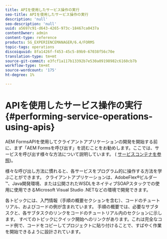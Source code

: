 ```yaml
---
title: APIを使用したサービス操作の実行
seo-title: APIを使用したサービス操作の実行
description: 'null'
seo-description: 'null'
uuid: a5697c91-d643-4265-973c-18467ca0437a
contentOwner: admin
content-type: reference
products: SG_EXPERIENCEMANAGER/6.4/FORMS
topic-tags: operations
discoiquuid: 8fa1426f-f453-45c5-89b9-67038f56c70e
translation-type: tm+mt
source-git-commit: e3fcf1a117b13392b7e530a09198982c6160cb7b
workflow-type: tm+mt
source-wordcount: '175'
ht-degree: 1%

---
```



# APIを使用したサービス操作の実行 {#performing-service-operations-using-apis}

AEM FormsAPIを使用してクライアントアプリケーションの開発を開始する前に、まず「AEM Formsを呼び出す」を読むことをお勧めします。ここでは、サービスを呼び出す様々な方法について説明しています。 ( [サービスコンテナを参照](/help/forms/developing/service-container.md#service-container))。

様々な呼び出し方法に慣れると、各サービスをプログラム的に操作する方法を学ぶことができます。 クライアントアプリケーションは、AdobeFlex®ビルダー™、Java開発環境、または公開されたWSDLをネイティブSOAPスタックでの使用に使用できるMicrosoft Visual Studio .NETなどの環境で開発できます。

各トピックには、入門情報（手順の概要セクションを含む）、コードのチュートリアル、およびコードの例が含まれています。 手順の概要では、必要なサブタスクと、各サブタスクのリンクをコードのチュートリアル内のセクションに示します。 すべてのトピックにクイック開始へのリンクがあります。これは完全なコード例で、コードをコピーしてプロジェクトに貼り付けることで、すばやく作業を開始できるように設計されています。
